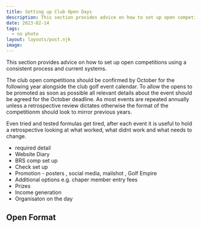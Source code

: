 ```yaml
---
title: Setting up Club Open Days
description: This section provides advice on how to set up open competitions using current systems
date: 2023-02-14
tags:
  - no photo
layout: layouts/post.njk
image: 
---
```

This section provides advice on how to set up open competitions using a consistent process and current systems.

The club open competitions should be confirmed by October for the following year alongside the club golf event calendar. To allow the opens to be promoted as soon as possible all relevant details about the event should be agreed for the October deadline.  As most events are repeated annually unless a retrospective review dictates otherwise the format of the competitionm should look to mirror previous years.

Even tried and tested formulas get tired, after each event it is useful to hold a retrospective looking at what worked, what didnt work and what needs to change.

* required detail
* Website Diary
* BRS comp set up
* Check set up
* Promotion - posters , social media, mailshot , Golf Empire
* Additional options e.g. chaper member entry fees
* Prizes
* Income generation
* Organisaton on the day

<h2>Open Format</h2>
